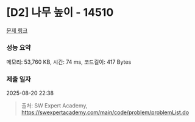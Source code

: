 # [D2] 나무 높이 - 14510 

[문제 링크](https://swexpertacademy.com/main/code/problem/problemDetail.do?contestProbId=AYFofW8qpXYDFAR4) 

### 성능 요약

메모리: 53,760 KB, 시간: 74 ms, 코드길이: 417 Bytes

### 제출 일자

2025-08-20 22:38



> 출처: SW Expert Academy, https://swexpertacademy.com/main/code/problem/problemList.do